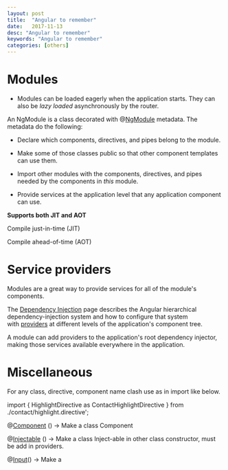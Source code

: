 ```yaml
---
layout: post
title:  "Angular to remember"
date:   2017-11-13
desc: "Angular to remember"
keywords: "Angular to remember"
categories: [others]
---
```


Modules
=======

-   Modules can be loaded eagerly when the application starts. They can
    also be *lazy loaded* asynchronously by the router.

An NgModule is a class decorated
with @[NgModule](https://angular.io/api/core/NgModule) metadata. The
metadata do the following:

-   Declare which components, directives, and pipes belong to the
    module.

-   Make some of those classes public so that other component templates
    can use them.

-   Import other modules with the components, directives, and pipes
    needed by the components in *this* module.

-   Provide services at the application level that any application
    component can use.

**Supports both JIT and AOT**

Compile just-in-time (JIT)

Compile ahead-of-time (AOT)

Service providers
=================

Modules are a great way to provide services for all of the module\'s
components.

The [Dependency
Injection](https://angular.io/guide/dependency-injection) page describes
the Angular hierarchical dependency-injection system and how to
configure that system
with [providers](https://angular.io/guide/dependency-injection#providers) at
different levels of the application\'s component tree.

A module can add providers to the application\'s root dependency
injector, making those services available everywhere in the application.

Miscellaneous
=============

For any class, directive, component name clash use as in import like
below.

import { HighlightDirective as ContactHighlightDirective } from
./contact/highlight.directive\';

@[Component](https://angular.io/api/core/Component) () -\> Make a class
Component

@[Injectable](https://angular.io/api/core/Injectable) () -\> Make a
class Inject-able in other class constructor, must be add in providers.

@[Input](https://angular.io/api/core/Input)() -\> Make a
